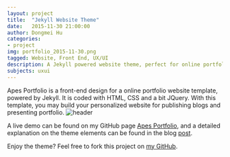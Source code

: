 ```yaml
---
layout: project
title:  "Jekyll Website Theme"
date:   2015-11-30 21:00:00
author: Dongmei Hu
categories:
- project
img: portfolio_2015-11-30.png
tagged: Website, Front End, UX/UI
description: A Jekyll powered website theme, perfect for online portfolio. Published on GitHub for downloading.
subjects: uxui
---
```


Apes Portfolio is a front-end design for a online portfolio website template, powered by Jekyll. It is coded with HTML, CSS and a bit JQuery. With this template, you may build your personalized website for publishing blogs and presenting portfolio. 
<img class="center-img topmargin bottommargin-lg" src="{{ site.baseurl }}/assets/img/project/2015-11-30/github.png" alt="header" title="Persona">

A live demo can be found on my GitHub page [Apes Portfolio](http://dongmei.github.io/apesportfolio/), and a detailed explanation on the theme elements can be found in the blog [post](http://dongmei.github.io/apesportfolio/blog/theme/Theme-Elements). 

Enjoy the theme? Feel free to fork this project on [my GitHub](https://github.com/dongmei/apesportfolio).  

